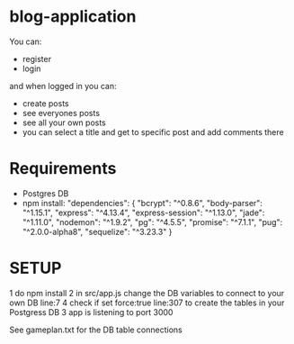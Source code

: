 # blog-application

You can:
- register
- login

and when logged in you can:
- create posts
- see everyones posts
- see all your own posts
- you can select a title and get to specific post and add comments there

# Requirements
- Postgres DB
- npm install:
	"dependencies": {
		"bcrypt": "^0.8.6",
		"body-parser": "^1.15.1",
		"express": "^4.13.4",
		"express-session": "^1.13.0",
		"jade": "^1.11.0",
		"nodemon": "^1.9.2",
		"pg": "^4.5.5",
		"promise": "^7.1.1",
		"pug": "^2.0.0-alpha8",
		"sequelize": "^3.23.3"
	}

# SETUP
1 do npm install
2 in src/app.js change the DB variables to connect to your own DB line:7
4 check if set force:true line:307 to create the tables in your Postgress DB
3 app is listening to port 3000


See gameplan.txt for the DB table connections
